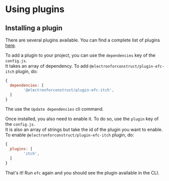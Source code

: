 # Using plugins

## Installing a plugin

There are several plugins available. You can find a complete list of plugins [here](/plugins/available-plugins).

To add a plugin to your project, you can use the `dependencies` key of the `config.js`. \
It takes an array of dependency. To add `@electronforconstruct/plugin-efc-itch` plugin, do: 
```js
{
  dependencies: [
		'@electronforconstruct/plugin-efc-itch',
  ]
}
```

The use the `Update dependencies` cli command.

Once installed, you also need to enable it. To do so, use the `plugin` key of the `config.js`. \
It is also an array of strings but take the id of the plugin you want to enable. To enable `@electronforconstruct/plugin-efc-itch` plugin, do:
```js
{
  plugins: [
		'itch',
  ]
}
```

That's it! Run `efc` again and you should see the plugin available in the CLI.
